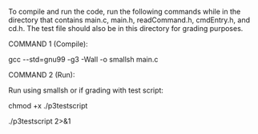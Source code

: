 To compile and run the code, run the following commands while in the directory that contains main.c, main.h, readCommand.h, cmdEntry.h, and cd.h. The test file should also be in this directory for grading purposes.

COMMAND 1 (Compile):

gcc --std=gnu99 -g3 -Wall -o smallsh main.c

COMMAND 2 (Run):

Run using smallsh or if grading with test script:

chmod +x ./p3testscript

./p3testscript 2>&1
